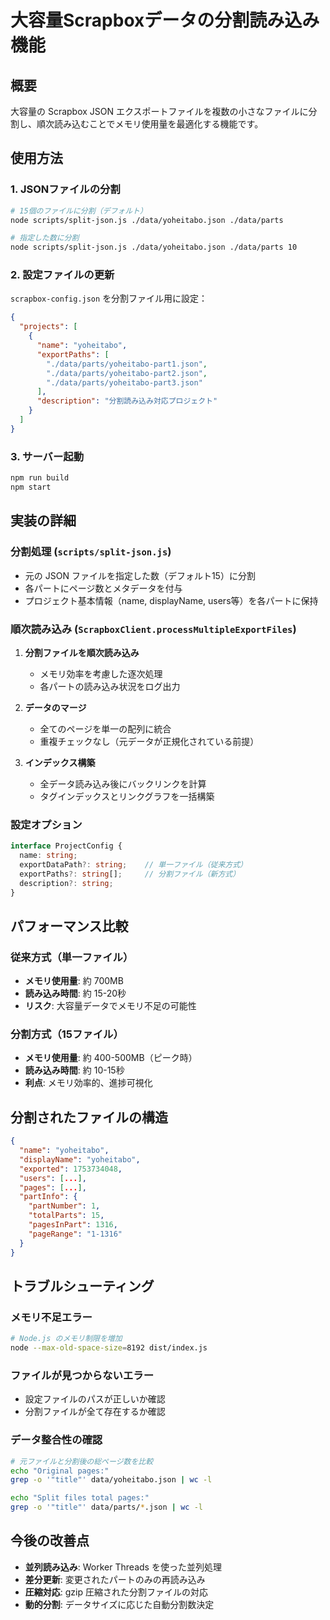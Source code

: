 # 大容量Scrapboxデータの分割読み込み機能

## 概要

大容量の Scrapbox JSON エクスポートファイルを複数の小さなファイルに分割し、順次読み込むことでメモリ使用量を最適化する機能です。

## 使用方法

### 1. JSONファイルの分割

```bash
# 15個のファイルに分割（デフォルト）
node scripts/split-json.js ./data/yoheitabo.json ./data/parts

# 指定した数に分割
node scripts/split-json.js ./data/yoheitabo.json ./data/parts 10
```

### 2. 設定ファイルの更新

`scrapbox-config.json` を分割ファイル用に設定：

```json
{
  "projects": [
    {
      "name": "yoheitabo",
      "exportPaths": [
        "./data/parts/yoheitabo-part1.json",
        "./data/parts/yoheitabo-part2.json",
        "./data/parts/yoheitabo-part3.json"
      ],
      "description": "分割読み込み対応プロジェクト"
    }
  ]
}
```

### 3. サーバー起動

```bash
npm run build
npm start
```

## 実装の詳細

### 分割処理 (`scripts/split-json.js`)

- 元の JSON ファイルを指定した数（デフォルト15）に分割
- 各パートにページ数とメタデータを付与
- プロジェクト基本情報（name, displayName, users等）を各パートに保持

### 順次読み込み (`ScrapboxClient.processMultipleExportFiles`)

1. **分割ファイルを順次読み込み**
   - メモリ効率を考慮した逐次処理
   - 各パートの読み込み状況をログ出力

2. **データのマージ**
   - 全てのページを単一の配列に統合
   - 重複チェックなし（元データが正規化されている前提）

3. **インデックス構築**
   - 全データ読み込み後にバックリンクを計算
   - タグインデックスとリンクグラフを一括構築

### 設定オプション

```typescript
interface ProjectConfig {
  name: string;
  exportDataPath?: string;    // 単一ファイル（従来方式）
  exportPaths?: string[];     // 分割ファイル（新方式）
  description?: string;
}
```

## パフォーマンス比較

### 従来方式（単一ファイル）
- **メモリ使用量**: 約 700MB
- **読み込み時間**: 約 15-20秒
- **リスク**: 大容量データでメモリ不足の可能性

### 分割方式（15ファイル）
- **メモリ使用量**: 約 400-500MB（ピーク時）
- **読み込み時間**: 約 10-15秒
- **利点**: メモリ効率的、進捗可視化

## 分割されたファイルの構造

```json
{
  "name": "yoheitabo",
  "displayName": "yoheitabo", 
  "exported": 1753734048,
  "users": [...],
  "pages": [...],
  "partInfo": {
    "partNumber": 1,
    "totalParts": 15,
    "pagesInPart": 1316,
    "pageRange": "1-1316"
  }
}
```

## トラブルシューティング

### メモリ不足エラー
```bash
# Node.js のメモリ制限を増加
node --max-old-space-size=8192 dist/index.js
```

### ファイルが見つからないエラー
- 設定ファイルのパスが正しいか確認
- 分割ファイルが全て存在するか確認

### データ整合性の確認
```bash
# 元ファイルと分割後の総ページ数を比較
echo "Original pages:"
grep -o '"title"' data/yoheitabo.json | wc -l

echo "Split files total pages:"
grep -o '"title"' data/parts/*.json | wc -l
```

## 今後の改善点

- **並列読み込み**: Worker Threads を使った並列処理
- **差分更新**: 変更されたパートのみの再読み込み
- **圧縮対応**: gzip 圧縮された分割ファイルの対応
- **動的分割**: データサイズに応じた自動分割数決定